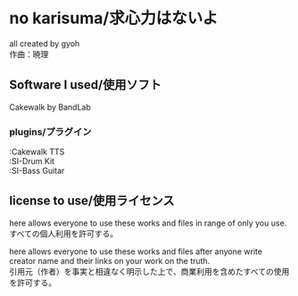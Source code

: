 # no karisuma/求心力はないよ
all created by gyoh  
作曲：暁理
## Software I used/使用ソフト
Cakewalk by BandLab
### plugins/プラグイン
:Cakewalk TTS  
:SI-Drum Kit  
:SI-Bass Guitar  
## license to use/使用ライセンス  
here allows everyone to use these works and files in range of only you use.  
すべての個人利用を許可する。  
  
here allows everyone to use these works and files after anyone write creator name and their links on your work on the truth.  
引用元（作者）を事実と相違なく明示した上で、商業利用を含めたすべての使用を許可する。
